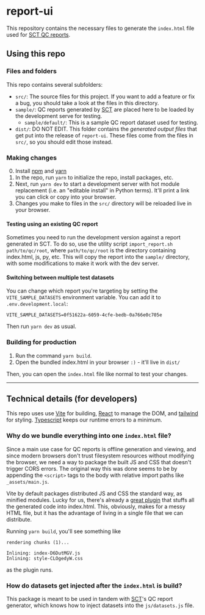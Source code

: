 # report-ui

This repository contains the necessary files to generate the `index.html` file used for 
[SCT QC reports](https://github.com/spinalcordtoolbox/spinalcordtoolbox/tree/master/spinalcordtoolbox/reports).

## Using this repo

### Files and folders

This repo contains several subfolders:

- `src/`: The source files for this project. If you want to add a feature or fix a bug, you should
  take a look at the files in this directory.
- `sample/`: QC reports generated by [SCT](https://github.com/spinalcordtoolbox/spinalcordtoolbox) are
  placed here to be loaded by the development serve for testing.
  - `sample/default/`: This is a sample QC report dataset used for testing. 
- `dist/`: DO NOT EDIT. This folder contains the _generated output files_ that get put into the
  release of `report-ui`. These files come from the files in `src/`, so you should edit those instead.

### Making changes

0. Install [npm](https://www.npmjs.com) and [yarn](https://yarnpkg.com/getting-started/install)
1. In the repo, run `yarn` to initialize the repo, install packages, etc.
2. Next, run `yarn dev` to start a development server with hot module replacement (i.e. an "editable
   install" in Python terms). It'll print a link you can click or copy into your browser.
3. Changes you make to files in the `src/` directory will be reloaded live in your browser.

#### Testing using an existing QC report 

Sometimes you need to run the development version against a report generated in SCT. To do so, use
the utility script `import_report.sh path/to/qc/root`, where `path/to/qc/root` is the directory
containing index.html, js, py, etc. This will copy the report into the `sample/` directory,
with some modifications to make it work with the dev server.

#### Switching between multiple test datasets

You can change which report you're targeting by setting the `VITE_SAMPLE_DATASETS` environment
variable. You can add it to `.env.development.local`:

```
VITE_SAMPLE_DATASETS=0f51622a-6059-4cfe-bedb-0a766e0c705e
```

Then run `yarn dev` as usual.

### Building for production

1. Run the command `yarn build`.
2. Open the bundled index.html in your browser `:)` - it'll live in `dist/`

Then, you can open the `index.html` file like normal to test your changes.

----

## Technical details (for developers)

This repo uses use [Vite](https://vite.dev/) for building,
[React](https://react.dev) to manage the DOM, and [tailwind](https://tailwindcss.com) for styling.
[Typescript](https://www.typescriptlang.org) keeps our runtime errors to a minimum.

### Why do we bundle everything into one `index.html` file?

Since a main use case for QC reports is offline generation and viewing, and since modern browsers
don't trust filesystem resources without modifying the browser, we need a way to package
the built JS and CSS that doesn't trigger CORS errors. The original way this was done seems to be by
appending the `<script>` tags to the body with relative import paths like `_assets/main.js`.

Vite by default packages distributed JS and CSS the standard way, as minified modules. Lucky for us,
there's already a [great plugin](https://github.com/richardtallent/vite-plugin-singlefile) that
stuffs all the generated code into index.html. This, obviously, makes for a messy HTML file, but it
has the advantage of living in a single file that we can distribute.

Running `yarn build`, you'll see something like

```
rendering chunks (1)...

Inlining: index-D6DutMGV.js
Inlining: style-CLOgedyW.css
```

as the plugin runs.

### How do datasets get injected after the `index.html` is build?

This package is meant to be used in tandem with [SCT](https://github.com/spinalcordtoolbox/spinalcordtoolbox)'s
QC report generator, which knows how to inject datasets into the `js/datasets.js` file.

